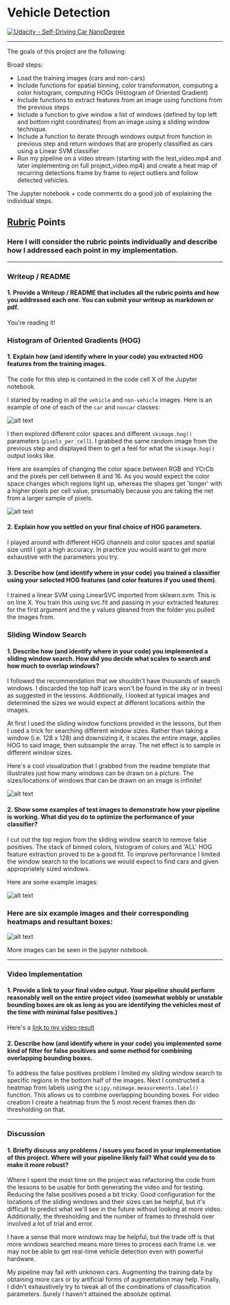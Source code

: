 # Vehicle Detection
[![Udacity - Self-Driving Car NanoDegree](https://s3.amazonaws.com/udacity-sdc/github/shield-carnd.svg)](http://www.udacity.com/drive)

---


The goals of this project are the following:

Broad steps:
* Load the training images (cars and non-cars)
* Include functions for spatial binning, color transformation, computing a color histogram, computing HOGs (Histogram of Oriented Gradient)
* Include functions to extract features from an image using functions from the previous steps
* Include a function to give window a list of windows (defined by top left and bottom right coordinates) from an image using a sliding window technique.
* Include a function to iterate through windows output from function in previous step and return windows that are properly classified as cars using a Linear SVM classifier
* Run my pipeline on a video stream (starting with the test_video.mp4 and later implementing on full project_video.mp4) and create a heat map of recurring detections frame by frame to reject outliers and follow detected vehicles.

The Jupyter notebook + code comments do a good job of explaining the individual steps.


[//]: # (Image References)
[image1]: ./examples/car_not_car.png
[image2]: ./examples/HOG_example.png
[image3]: ./examples/sliding_windows.jpg
[image4]: ./examples/sliding_window.png
[image5]: ./examples/bboxes_and_heat.png
[image6]: ./examples/labels_map.png
[image7]: ./examples/output_bboxes.png
[video1]: ./project_video.mp4

## [Rubric](https://review.udacity.com/#!/rubrics/513/view) Points
### Here I will consider the rubric points individually and describe how I addressed each point in my implementation.  

---
### Writeup / README

#### 1. Provide a Writeup / README that includes all the rubric points and how you addressed each one.  You can submit your writeup as markdown or pdf.   

You're reading it!

### Histogram of Oriented Gradients (HOG)

#### 1. Explain how (and identify where in your code) you extracted HOG features from the training images.

The code for this step is contained in the code cell X of the Jupyter notebook.

I started by reading in all the `vehicle` and `non-vehicle` images.  Here is an example of one of each of the `car` and `noncar` classes:

![alt text][image1]

I then explored different color spaces and different `skimage.hog()` parameters (`pixels_per_cell`).  I grabbed the same random image from the previous step and displayed them to get a feel for what the `skimage.hog()` output looks like.

Here are examples of changing the color space between RGB and YCrCb and the pixels per cell between 8 and 16. As you would expect the color space changes which regions light up, whereas the shapes get 'longer' with a higher pixels per cell value, presumably because you are taking the net from a larger sample of pixels.


![alt text][image2]

#### 2. Explain how you settled on your final choice of HOG parameters.

I played around with different HOG channels and color spaces and spatial size until I got a high accuracy. In practice you would want to get more exhaustive with the parameters you try.


#### 3. Describe how (and identify where in your code) you trained a classifier using your selected HOG features (and color features if you used them).

I trained a linear SVM using LinearSVC imported from sklearn.svm. This is on line X. You train this using svc.fit and passing in your extracted features for the first argument and the y values gleaned from the folder you pulled the images from.

### Sliding Window Search

#### 1. Describe how (and identify where in your code) you implemented a sliding window search.  How did you decide what scales to search and how much to overlap windows?

I followed the recommendation that we shouldn't have thousands of search windows. I discarded the top half (cars won't be found in the sky or in trees) as suggested in the lessons. Additionally, I looked at typical images and determined the sizes we would expect at different locations within the images.

At first I used the sliding window functions provided in the lessons, but then I used a trick for searching different window sizes. Rather than taking a window (i.e. 128 x 128) and downsizing it, it scales the entire image, applies HOG to said image, then subsample the array. The net effect is to sample in different window sizes.

Here's a cool visualization that I grabbed from the readme template that illustrates just how many windows can be drawn on a picture. The sizes/locations of windows that can be drawn on an image is infinite!

![alt text][image3]

#### 2. Show some examples of test images to demonstrate how your pipeline is working.  What did you do to optimize the performance of your classifier?

I cut out the top region from the sliding window search to remove false positives. The stack of binned colors, histogram of colors and 'ALL' HOG feature extraction proved to be a good fit. To improve performance I limited the window search to the locations we would expect to find cars and given appropriately sized windows.

 Here are some example images:

![alt text][image4]


### Here are six example images and their corresponding heatmaps and resultant boxes:

![alt text][image5]

More images can be seen in the jupyter notebook.

---

### Video Implementation

#### 1. Provide a link to your final video output.  Your pipeline should perform reasonably well on the entire project video (somewhat wobbly or unstable bounding boxes are ok as long as you are identifying the vehicles most of the time with minimal false positives.)
Here's a [link to my video result](./project_video.mp4)


#### 2. Describe how (and identify where in your code) you implemented some kind of filter for false positives and some method for combining overlapping bounding boxes.

To address the false positives problem I limited my sliding window search to specific regions in the bottom half of the images. Next I constructed a heatmap from labels using the `scipy.ndimage.measurements.label()` function. This allows us to combine overlapping bounding boxes.  For video creation I create a heatmap from the 5 most recent frames then do thresholding on that.






---

### Discussion

#### 1. Briefly discuss any problems / issues you faced in your implementation of this project.  Where will your pipeline likely fail?  What could you do to make it more robust?

Where I spent the most time on the project was refactoring the code from the lessons to be usable for both generating the video and for testing. Reducing the false positives posed a bit tricky. Good configuration for the locations of the sliding windows and their sizes can be helpful, but it's difficult to predict what we'll see in the future without looking at more video. Additionally, the thresholding and the number of frames to threshold over involved a lot of trial and error.

I have a sense that more windows may be helpful, but the trade off is that more windows searched means more times to process each frame i.e. we may not be able to get real-time vehicle detection even with powerful hardware.

My pipeline may fail with unknown cars. Augmenting the training data by obtaining more cars or by artificial forms of augmentation may help. Finally, I didn't exhaustively try to tweak all of the combinations of classification parameters. Surely I haven't attained the absolute optimal.
